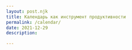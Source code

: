 ```yaml
---
layout: post.njk
title: Календарь как инструмент продуктивности
permalink: /calendar/
date: 2021-12-29
description:

---
```

